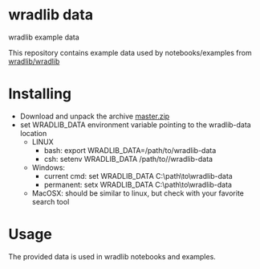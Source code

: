 # wradlib data
wradlib example data

This repository contains example data used by notebooks/examples from [wradlib/wradlib](https://github.com/wradlib/wradlib/)

Installing
==========

- Download and unpack the archive [master.zip](https://github.com/wradlib/wradlib-data/archive/master.zip)
- set WRADLIB_DATA environment variable pointing to the wradlib-data location
  - LINUX 
    - bash: export WRADLIB_DATA=/path/to/wradlib-data
    - csh: setenv WRADLIB_DATA /path/to//wradlib-data
  - Windows: 
    - current cmd: set WRADLIB_DATA C:\path\to\wradlib-data
    - permanent: setx WRADLIB_DATA C:\path\to\wradlib-data
  - MacOSX:
    should be similar to linux, but check with your favorite search tool 

Usage
=====

The provided data is used in wradlib notebooks and examples. 
